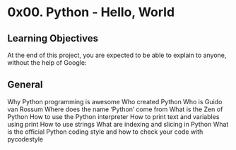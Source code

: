# 0x00. Python - Hello, World

## Learning Objectives

At the end of this project, you are expected to be able to explain to anyone, without the help of Google:

## General

Why Python programming is awesome
Who created Python
Who is Guido van Rossum
Where does the name ‘Python’ come from
What is the Zen of Python
How to use the Python interpreter
How to print text and variables using print
How to use strings
What are indexing and slicing in Python
What is the official Python coding style and how to check your code with pycodestyle
